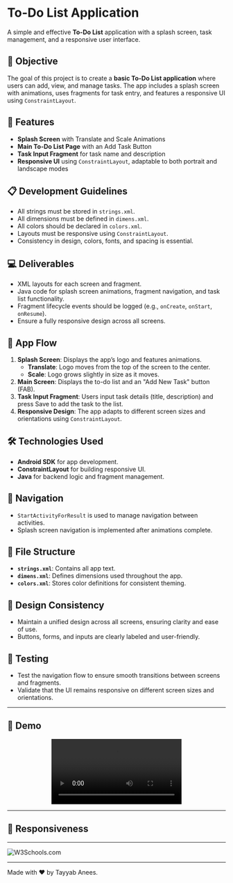 # To-Do List Application

A simple and effective **To-Do List** application with a splash screen, task management, and a responsive user interface.

## 🚀 Objective
The goal of this project is to create a **basic To-Do List application** where users can add, view, and manage tasks. The app includes a splash screen with animations, uses fragments for task entry, and features a responsive UI using `ConstraintLayout`.

## 🌟 Features
- **Splash Screen** with Translate and Scale Animations
- **Main To-Do List Page** with an Add Task Button
- **Task Input Fragment** for task name and description
- **Responsive UI** using `ConstraintLayout`, adaptable to both portrait and landscape modes

## 📋 Development Guidelines
- All strings must be stored in `strings.xml`.
- All dimensions must be defined in `dimens.xml`.
- All colors should be declared in `colors.xml`.
- Layouts must be responsive using `ConstraintLayout`.
- Consistency in design, colors, fonts, and spacing is essential.

## 💻 Deliverables
- XML layouts for each screen and fragment.
- Java code for splash screen animations, fragment navigation, and task list functionality.
- Fragment lifecycle events should be logged (e.g., `onCreate`, `onStart`, `onResume`).
- Ensure a fully responsive design across all screens.

## 📱 App Flow
1. **Splash Screen**: Displays the app’s logo and features animations.
    - **Translate**: Logo moves from the top of the screen to the center.
    - **Scale**: Logo grows slightly in size as it moves.
2. **Main Screen**: Displays the to-do list and an "Add New Task" button (FAB).
3. **Task Input Fragment**: Users input task details (title, description) and press Save to add the task to the list.
4. **Responsive Design**: The app adapts to different screen sizes and orientations using `ConstraintLayout`.

## 🛠 Technologies Used
- **Android SDK** for app development.
- **ConstraintLayout** for building responsive UI.
- **Java** for backend logic and fragment management.

## 🔄 Navigation
- `StartActivityForResult` is used to manage navigation between activities.
- Splash screen navigation is implemented after animations complete.

## 📂 File Structure
- **`strings.xml`**: Contains all app text.
- **`dimens.xml`**: Defines dimensions used throughout the app.
- **`colors.xml`**: Stores color definitions for consistent theming.

## 🎨 Design Consistency
- Maintain a unified design across all screens, ensuring clarity and ease of use.
- Buttons, forms, and inputs are clearly labeled and user-friendly.

## 🧪 Testing
- Test the navigation flow to ensure smooth transitions between screens and fragments.
- Validate that the UI remains responsive on different screen sizes and orientations.

---

## 📸 Demo
<div style="display: flex; justify-content: center; align-items: center;">
    <video class="as" src="https://github.com/user-attachments/assets/ffed774b-bfa5-41d8-b9bf-d5a553a93902" controls="controls" style="max-width: 100%;">
        Your browser does not support the video tag.
    </video>
</div>

---
## 📸 Responsiveness

---

<img src="https://github.com/user-attachments/assets/11aceca7-eb45-4eb5-abfd-ca4dffd3eb09" alt="W3Schools.com">

---


Made with ❤ by Tayyab Anees.
